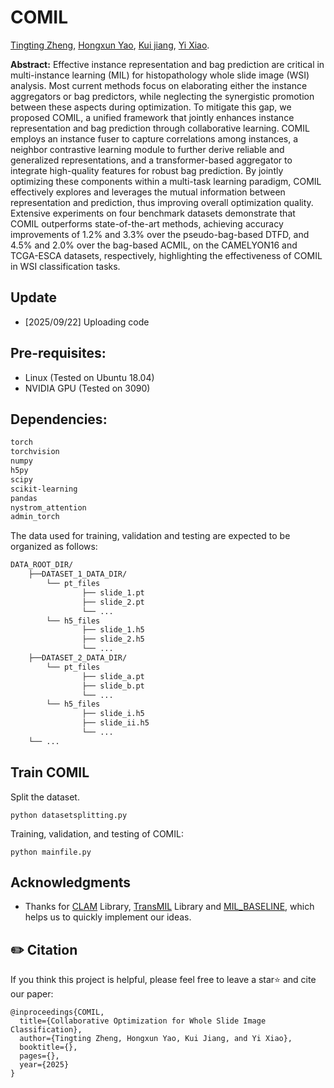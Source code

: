 # COMIL 


[Tingting Zheng](https://scholar.google.com/citations?user=AJ5zl-wAAAAJ&hl=zh-CN), [Hongxun Yao](https://scholar.google.com/citations?user=aOMFNFsAAAAJ),
[Kui jiang](https://scholar.google.com/citations?user=AbOLE9QAAAAJ&hl=en&oi=ao), [Yi Xiao](https://scholar.google.com/citations?user=e3a4aG0AAAAJ).

 


**Abstract:** Effective instance representation and bag prediction are critical in multi-instance learning (MIL) for histopathology whole slide image (WSI) analysis. Most current methods focus on elaborating either the instance aggregators or bag predictors, while neglecting the synergistic promotion between these aspects during optimization. To mitigate this gap, we proposed COMIL, a unified framework that jointly enhances instance representation and bag prediction through collaborative learning. COMIL employs an instance fuser to capture correlations among instances, a neighbor contrastive learning module to further derive reliable and generalized representations, and a transformer-based aggregator to integrate high-quality features for robust bag prediction. By jointly optimizing these components within a multi-task learning paradigm, COMIL effectively explores and leverages the mutual information between representation and prediction, thus improving overall optimization quality. Extensive experiments on four benchmark datasets demonstrate that COMIL outperforms state-of-the-art methods, achieving accuracy improvements of 1.2\% and 3.3\% over the pseudo-bag-based DTFD, and 4.5\% and 2.0\% over the bag-based ACMIL, on the CAMELYON16 and TCGA-ESCA datasets, respectively, highlighting the effectiveness of COMIL in WSI  classification tasks.


## Update
- [2025/09/22] Uploading code

## Pre-requisites:
* Linux (Tested on Ubuntu 18.04)
* NVIDIA GPU (Tested on 3090)

## Dependencies:
```bash
torch
torchvision
numpy
h5py
scipy
scikit-learning
pandas
nystrom_attention
admin_torch
```


The data used for training, validation and testing are expected to be organized as follows:
```bash
DATA_ROOT_DIR/
    ├──DATASET_1_DATA_DIR/
        └── pt_files
                ├── slide_1.pt
                ├── slide_2.pt
                └── ...
        └── h5_files
                ├── slide_1.h5
                ├── slide_2.h5
                └── ...
    ├──DATASET_2_DATA_DIR/
        └── pt_files
                ├── slide_a.pt
                ├── slide_b.pt
                └── ...
        └── h5_files
                ├── slide_i.h5
                ├── slide_ii.h5
                └── ...
    └── ...
```

## Train COMIL

Split the dataset.
```
python datasetsplitting.py 
```

Training, validation, and testing of COMIL:
```
python mainfile.py 
```


## Acknowledgments
* Thanks for [CLAM](https://github.com/mahmoodlab/CLAM) Library, [TransMIL](https://github.com/szc19990412/TransMIL) Library and [MIL_BASELINE](https://github.com/lingxitong/MIL_BASELINE), which helps us to quickly implement our ideas.


## ✏️ Citation

If you think this project is helpful, please feel free to leave a star⭐️ and cite our paper:

```
@inproceedings{COMIL,
  title={Collaborative Optimization for Whole Slide Image Classification},
  author={Tingting Zheng, Hongxun Yao, Kui Jiang, and Yi Xiao},
  booktitle={},
  pages={},
  year={2025}
}

```
